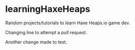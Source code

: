 # learningHaxeHeaps
Random projects/tutorials to learn Haxe Heaps.io game dev.

Changing line to attempt a pull request.

Another change made to test.